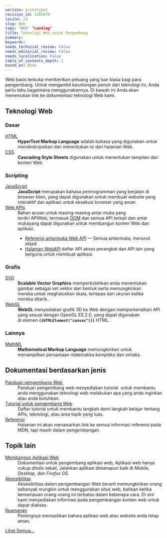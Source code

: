 ```yaml
---
version: prototype1
revision_id: 1203679
locale: id
slug: Web
tags: "Web" "Landing"
title: Teknologi Web untuk Pengembang
summary: 
keywords: 
needs_technical_review: False
needs_editorial_review: False
needs_localization: False
table_of_contents_depth: 1
based_on: None
---
```

<p>Web basis terbuka&nbsp;memberikan peluang&nbsp;yang luar biasa&nbsp;bagi para pengembang.&nbsp;Untuk&nbsp;mengambil keuntungan penuh dari&nbsp;teknologi ini,&nbsp;Anda perlu tahu&nbsp;bagaimana menggunakannya.&nbsp;Di bawah ini Anda&nbsp;akan menemukan&nbsp;link ke dokumentasi&nbsp;teknologi&nbsp;Web kami.</p>

<div class="row topicpage-table">
<div class="section">
<h2 class="Documentation" id="Teknologi_Web">Teknologi Web</h2>

<h3 id="Dasar">Dasar</h3>

<dl>
 <dt><a href="/id/docs/Web/HTML">HTML</a></dt>
 <dd><strong>HyperText Markup Language</strong> adalah bahasa yang digunakan untuk mendeskripsikan dan menentukan isi dari halaman Web.</dd>
 <dt><a href="/id/docs/Web/CSS">CSS</a></dt>
 <dd><strong>Cascading Style Sheets</strong> digunakan untuk menentukan tampilan dari konten Web.</dd>
</dl>

<h3 id="Scripting">Scripting</h3>

<dl>
 <dt><a href="/id/docs/Web/JavaScript">JavaScript</a></dt>
 <dd><strong>JavaScript</strong> merupakan bahasa pemrogramman yang berjalan di browser klien, yang dapat digunakan untuk membuat website yang interaktif dan aplikasi untuk&nbsp;eksekusi browser yang aman.</dd>
 <dt><a href="/id/docs/Web/Reference/API">Web APIs</a></dt>
 <dd>Bahan acuan&nbsp;untuk masing-masing&nbsp;antar muka&nbsp;yang terdiri&nbsp;APIWeb,&nbsp;termasuk&nbsp;<a href="/en-US/docs/DOM">DOM</a>&nbsp;dan semua&nbsp;API&nbsp;terkait dan&nbsp;antar mukayang dapat digunakan untuk&nbsp;membangun konten&nbsp;Web dan aplikasi.
 <ul>
  <li><a href="/en-US/docs/Web/API" title="/en-US/docs/Web/API">Referensi antarmuka Web&nbsp;API</a>&nbsp;— Semua antarmuka, menurut abjad.</li>
  <li><a href="/en-US/docs/WebAPI">Halaman WebAPI</a>&nbsp;daftar&nbsp;API akses perangkat&nbsp;dan API lain yang berguna untuk membuat aplikasi.</li>
 </ul>
 </dd>
</dl>

<h3 id="Grafis">Grafis</h3>

<dl>
 <dt><a href="/en-US/docs/SVG">SVG</a></dt>
 <dd><strong>Scalable Vector Graphics</strong> memperbolehkan anda menentukan gambar&nbsp;sebagai&nbsp;set&nbsp;vektor&nbsp;dan bentuk&nbsp;serta memungkinkan mereka&nbsp;untuk meghaluskan skala, terlepas dari ukuran&nbsp;ketika mereka&nbsp;ditarik..</dd>
 <dt><a href="/en-US/docs/Web/WebGL" title="/en-US/docs/Web/WebGL">WebGL</a></dt>
 <dd><strong>WebGL</strong> menyediakan&nbsp;grafik 3D ke Web dengan memperkenalkan API yang sesuai dengan&nbsp;OpenGL ES 2.0, yang dapat digunakan di&nbsp;elemen&nbsp;<strong><code>{{HTMLElement("canvas")}}</code></strong> HTML.</dd>
</dl>

<h3 id="Lainnya">Lainnya</h3>

<dl>
 <dt><a href="/en-US/docs/Web/MathML">MathML</a></dt>
 <dd><strong>Mathematical Markup Language</strong>&nbsp;memungkinkan&nbsp;untuk menampilkan&nbsp;persamaan matematika&nbsp;kompleks dan&nbsp;sintaks.</dd>
</dl>
</div>

<div class="section">
<h2 class="Documentation" id="Dokumentasi_berdasarkan_jenis">Dokumentasi berdasarkan jenis</h2>

<dl>
 <dt><a href="/en-US/docs/Web/Guide">Panduan pengembang Web&nbsp;</a></dt>
 <dd>Panduan pengembang web menyediakan tutorial &nbsp;untuk membantu anda menggunakan teknologi web melakukan apa yang anda inginkan atau anda butuhkan.</dd>
 <dt><a href="/en-US/docs/Web/Tutorials">Tutorial&nbsp;untuk pengembang Web</a></dt>
 <dd>Daftar tutorial untuk membantu langkah demi langkah belajar tentang APIs, teknologi,&nbsp;atau area&nbsp;topik yang luas.</dd>
 <dt><a href="/en-US/docs/Web/Reference">Referensi</a></dt>
 <dd>
 <div class="note">Halaman ini akan menawarkan link ke semua informasi referensi pada MDN, tapi masih dalam pengembangan.</div>
 </dd>
</dl>

<h2 id="Topik_lain">Topik lain</h2>

<dl>
 <dt><a href="/en-US/docs/Web/Apps">Membangun Aplikasi&nbsp;Web</a></dt>
 <dd>Dokumentasi untuk pengembang aplikasi web; Aplikasi web hanya cukup ditulis sekali, Jalankan aplikasi dimanapun baik di <em>Mobile, Desktop, dan Firefox OS.</em></dd>
 <dt><a href="/en-US/docs/Web/Accessibility">Aksesibilitas</a></dt>
 <dd>Aksesibilitas dalam pengembangan Web berarti memungkinkan orang sebanyak mungkin untuk menggunakan situs web, bahkan ketika kemampuan orang-orang ini terbatas dalam beberapa cara. Di sini kami menyediakan informasi pada pengembangan konten web untuk dapat diakses.</dd>
 <dt><a href="/en-US/docs/Web/Security">Keamanan</a></dt>
 <dd>Pentingnya memastikan bahwa aplikasi web atau website anda tetap aman.</dd>
</dl>
</div>
</div>

<p><span class="alllinks"><a href="/en-US/docs/tag/Web">Lihat Semua...</a></span></p>

